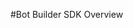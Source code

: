 <!-- 
NavPath: Bot Framework/Bot Builder SDK
LinkLabel: Bot Builder SDK Overview
Url: bot-framework/documentation/bot-builder-sdk-overview
Weight: 60
-->

#Bot Builder SDK Overview

